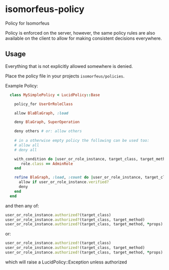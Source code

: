 # isomorfeus-policy
Policy for Isomorfeus

Policy is enforced on the server, however, the same policy rules are also available on the client to allow for making consistent decisions everywhere.

## Usage
Everything that is not explicitly allowed somewhere is denied.

Place the policy file in your projects `isomorfeus/policies`.

Example Policy:
```ruby
  class MySimplePolicy < LucidPolicy::Base

    policy_for UserOrRoleClass

    allow BlaBlaGraph, :load

    deny BlaGraph, SuperOperation

    deny others # or: allow others
   
    # in a otherwise empty policy the following can be used too: 
    # allow all
    # deny all

    with_condition do |user_or_role_instance, target_class, target_method, *props|
       role.class == AdminRole
    end

    refine BlaGraph, :load, :count do |user_or_role_instance, target_class, target_method, *props|
      allow if user_or_role_instance.verified?
      deny
    end
  end
```
and then any of:
```ruby
user_or_role_instance.authorized?(target_class)
user_or_role_instance.authorized?(target_class, target_method)
user_or_role_instance.authorized?(target_class, target_method, *props)
```
or:
```ruby
user_or_role_instance.authorized!(target_class)
user_or_role_instance.authorized!(target_class, target_method)
user_or_role_instance.authorized!(target_class, target_method, *props)
```
which will raise a LucidPolicy::Exception unless authorized
